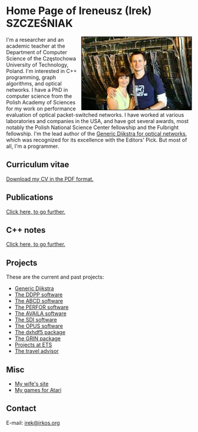 # Home Page of Ireneusz (Irek) SZCZEŚNIAK

<img align="right" src="us.jpg">

I'm a researcher and an academic teacher at the Department of Computer
Science of the Częstochowa University of Technology, Poland.  I'm
interested in C++ programming, graph algorithms, and optical networks.
I have a PhD in computer science from the Polish Academy of Sciences
for my work on performance evaluation of optical packet-switched
networks.  I have worked at various laboratories and companies in the
USA, and have got several awards, most notably the Polish National
Science Center fellowship and the Fulbright fellowship.  I'm the lead
author of the [Generic Dijkstra for optical
networks](https://doi.org/10.1364/JOCN.11.000568), which was
recognized for its excellence with the Editors' Pick.  But most of
all, I'm a programmer.

## Curriculum vitae

[Download my CV in the PDF format.](cv.pdf)

## Publications

[Click here, to go further.](pubs)

## C++ notes

[Click here, to go further.](cpp)

## Projects

These are the current and past projects:

* [Generic Dijkstra](gd)
* [The DDPP software](ddpp)
* [The ABCD software](abcd)
* [The PERFOR software](perfor)
* [The AVAILA software](availa)
* [The SDI software](sdi)
* [The OPUS software](opus)
* [The dxhdf5 package](dxhdf5)
* [The GRIN package](projects/grin)
* [Projects at ETS](projects/ets)
* [The travel advisor](projects/eote)

## Misc

* [My wife's site](http://www.wozna.org)
* [My games for Atari](atari)

## Contact

E-mail: <irek@irkos.org>
